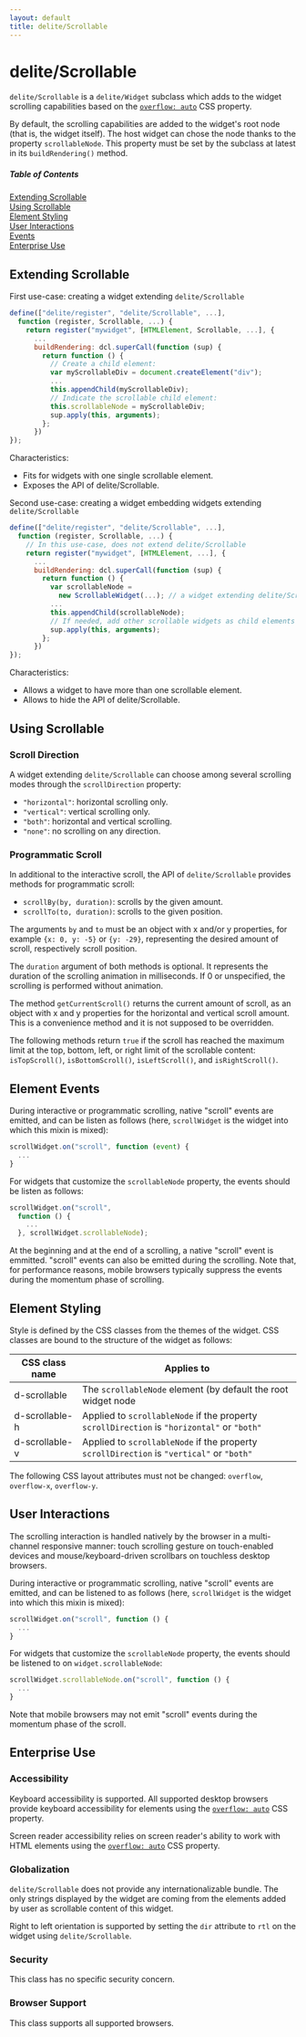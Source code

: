 ```yaml
---
layout: default
title: delite/Scrollable
---
```


# delite/Scrollable

`delite/Scrollable` is a `delite/Widget` subclass which adds to the widget
scrolling capabilities based on the [`overflow: auto`](http://www.w3.org/TR/CSS2/visufx.html#overflow) 
CSS property.

By default, the scrolling capabilities are added to the widget's root node
(that is, the widget itself). The host widget can chose the node thanks to the property
`scrollableNode`. This property must be set by the subclass at latest in its `buildRendering()`
method.

##### Table of Contents
[Extending Scrollable](#extending)  
[Using Scrollable](#using)  
[Element Styling](#styling)  
[User Interactions](#interactions)  
[Events](#events)  
[Enterprise Use](#enterprise)

<a name="extending"></a>
## Extending Scrollable

First use-case: creating a widget extending `delite/Scrollable`

```js
define(["delite/register", "delite/Scrollable", ...],
  function (register, Scrollable, ...) {
    return register("mywidget", [HTMLElement, Scrollable, ...], {
      ...
      buildRendering: dcl.superCall(function (sup) {
        return function () {
          // Create a child element:
          var myScrollableDiv = document.createElement("div");
          ...
          this.appendChild(myScrollableDiv);
          // Indicate the scrollable child element:
          this.scrollableNode = myScrollableDiv; 
          sup.apply(this, arguments);
        };
      })
});
```

Characteristics:

- Fits for widgets with one single scrollable element.
- Exposes the API of delite/Scrollable.

Second use-case: creating a widget embedding widgets extending `delite/Scrollable`

```js
define(["delite/register", "delite/Scrollable", ...],
  function (register, Scrollable, ...) {
    // In this use-case, does not extend delite/Scrollable
    return register("mywidget", [HTMLElement, ...], {
      ...
      buildRendering: dcl.superCall(function (sup) {
        return function () {
          var scrollableNode =
            new ScrollableWidget(...); // a widget extending delite/Scrollable
          ...
          this.appendChild(scrollableNode);
          // If needed, add other scrollable widgets as child elements
          sup.apply(this, arguments);
        };
      })
});
```

Characteristics:

- Allows a widget to have more than one scrollable element.
- Allows to hide the API of delite/Scrollable.

<a name="using"></a>
## Using Scrollable

### Scroll Direction

A widget extending `delite/Scrollable` can choose among several scrolling modes
through the `scrollDirection` property:

* `"horizontal"`: horizontal scrolling only.
* `"vertical"`: vertical scrolling only.
* `"both"`: horizontal and vertical scrolling.
* `"none"`: no scrolling on any direction.

### Programmatic Scroll

In additional to the interactive scroll, the API of `delite/Scrollable` provides methods 
for programmatic scroll:
* `scrollBy(by, duration)`: scrolls by the given amount.
* `scrollTo(to, duration)`: scrolls to the given position.

The arguments `by` and `to` must be an object with x and/or y properties, for example
`{x: 0, y: -5}` or `{y: -29}`, representing the desired amount of scroll, respectively
scroll position. 

The `duration` argument of both methods is optional. It represents the duration of the scrolling 
animation in milliseconds. If 0 or unspecified, the scrolling is performed without animation.

The method `getCurrentScroll()` returns the current amount of scroll, as an object 
with x and y properties for the horizontal and vertical scroll amount. This is a convenience
method and it is not supposed to be overridden.

The following methods return `true` if the scroll has reached the maximum limit at the 
top, bottom, left, or right limit of the scrollable content: `isTopScroll()`, `isBottomScroll()`,
`isLeftScroll()`, and `isRightScroll()`.


<a name="events"></a>
## Element Events

During interactive or programmatic scrolling, native "scroll" events are emitted,
and can be listen as follows (here, `scrollWidget` is the widget into which this 
mixin is mixed):

```js
scrollWidget.on("scroll", function (event) {
  ...
}
```

For widgets that customize the `scrollableNode` property, the events should be 
listen as follows:

```js
scrollWidget.on("scroll", 
  function () {
    ...
  }, scrollWidget.scrollableNode);
```

At the beginning and at the end of a scrolling, a native "scroll" event is emmitted. 
"scroll" events can also be emitted during the scrolling. Note that, for performance reasons,
mobile browsers typically suppress the events during the momentum phase of scrolling.


<a name="styling"></a>
## Element Styling

Style is defined by the CSS classes from the themes of the widget. CSS classes are bound to the
structure of the widget as follows:

|CSS class name|Applies to|
|----------|----------|
|d-scrollable|The `scrollableNode` element (by default the root widget node|
|d-scrollable-h|Applied to `scrollableNode` if the property `scrollDirection` is `"horizontal"` or `"both"`|
|d-scrollable-v|Applied to `scrollableNode` if the property `scrollDirection` is `"vertical"` or `"both"`|

The following CSS layout attributes must not be changed: `overflow`, `overflow-x`, `overflow-y`.


<a name="interactions"></a>
## User Interactions

The scrolling interaction is handled natively by the browser in a multi-channel 
responsive manner: touch scrolling gesture on touch-enabled devices and 
mouse/keyboard-driven scrollbars on touchless desktop browsers.

During interactive or programmatic scrolling, native "scroll" events are emitted, 
and can be listened to as follows (here, `scrollWidget` is the widget into which 
this mixin is mixed):

```js
scrollWidget.on("scroll", function () {
  ...
}
```

For widgets that customize the `scrollableNode` property, the events should be listened 
to on `widget.scrollableNode`:

```js
scrollWidget.scrollableNode.on("scroll", function () {
  ...
}
```

Note that mobile browsers may not emit "scroll" events during the momentum phase of 
the scroll.

<a name="enterprise"></a>
## Enterprise Use

### Accessibility

Keyboard accessibility is supported. All supported desktop browsers provide keyboard accessibility
for elements using the 
[`overflow: auto`](http://www.w3.org/TR/CSS2/visufx.html#overflow) CSS property.

Screen reader accessibility relies on screen reader's ability to work with HTML elements using the 
[`overflow: auto`](http://www.w3.org/TR/CSS2/visufx.html#overflow) CSS property.

### Globalization

`delite/Scrollable` does not provide any internationalizable bundle. The only strings displayed 
by the widget are coming from the elements added by user as scrollable content of this widget.

Right to left orientation is supported by setting the `dir` attribute to `rtl` on the
widget using `delite/Scrollable`.

### Security

This class has no specific security concern.

### Browser Support

This class supports all supported browsers.

